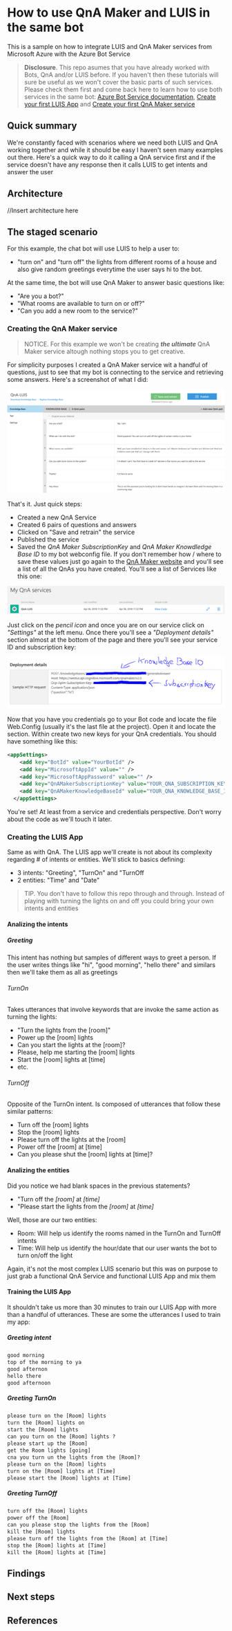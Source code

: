 # How to use QnA Maker and LUIS in the same bot #
This is a sample on how to integrate LUIS and QnA Maker services from Microsoft Azure with the Azure Bot Service

><b>Disclosure</b>. This repo asumes that you have already worked with Bots, QnA and/or LUIS before. If you haven't then these tutorials will sure be useful as we won't cover the basic parts of such services. Please check them first and come back here to learn how to use both services in the same bot: [Azure Bot Service documentation](https://azure.microsoft.com/en-us/services/bot-service/), [Create your first LUIS App](https://docs.microsoft.com/en-us/azure/cognitive-services/luis/luis-get-started-create-app) and [Create your first QnA Maker service](https://qnamaker.ai/Documentation/CreateKb)


## Quick summary ##
We're constantly faced with scenarios where we need both LUIS and QnA working together and while it should be easy I haven't seen many examples out there. Here's a quick way to do it calling a QnA service first and if the service doesn't have any response then it calls LUIS to get intents and answer the user

## Architecture ##
//Insert architecture here

## The staged scenario ##
For this example, the chat bot will use LUIS to help a user to:
- "turn on" and "turn off" the lights from different rooms of a house and also give random greetings everytime the user says hi to the bot.

At the same time, the bot will use QnA Maker to answer basic questions like:
- "Are you a bot?"
- "What rooms are available to turn on or off?"
- "Can you add a new room to the service?"

### Creating the QnA Maker service ###
>NOTICE. For this example we won't be creating <b><i>the ultimate</i></b> QnA Maker service altough nothing stops you to get creative. 

For simplicity purposes I created a QnA Maker service wit a handful of questions, just to see that my bot is connecting to the service and retrieving some answers. Here's a screenshot of what I did:

![Image 1. Notice that my QnA Maker only has 6 pairs of questions and answers](images/QnAMaker.png)

That's it. Just quick steps:
- Created a new QnA Service
- Created 6 pairs of questions and answers
- Clicked on "Save and retrain" the service
- Published the service
- Saved the <i>QnA Maker SubscriptionKey</i> and <i>QnA Maker Knowdledge Base ID</i> to my bot webconfig file. If you don't remember how / where to save these values just go again to the [QnA Maker website](https://qnamaker.ai/Home/MyServices) and you'll see a list of all the QnAs you have created. You'll see a list of Services like this one:

![Image 2. My recently published QnA Maker service](images/QnAMakerServices.png)  

Just click on the <i>pencil icon</i> and once you are on our service click on <i>"Settings"</i> at the left menu. Once there you'll see a <i>"Deployment details"</i> section almost at the bottom of the page and there you'll see your service ID and subscription key:

![Image 3. We have located our QnA Maker subscription key and knowledge base ID](images/QnAMakerKeys.png)

Now that you have you credentials go to your Bot code and locate the file Web.Config (usually it's the last file at the project). Open it and locate the <i><appSettings></i> section. Within create two new keys for your QnA credentials. You should have something like this:

```xml
<appSettings>
    <add key="BotId" value="YourBotId" />
    <add key="MicrosoftAppId" value="" />
    <add key="MicrosoftAppPassword" value="" />
    <add key="QnAMakerSubscriptionKey" value="YOUR_QNA_SUBSCRIPTION_KEY_GOES_HERE" />
    <add key="QnAMakerKnowledgeBaseId" value="YOUR_QNA_KNOWLEDGE_BASE_ID_GOES_HERE" />
  </appSettings>
```
You're set! At least from a service and credentials perspective. Don't worry about the code as we'll touch it later.
### Creating the LUIS App ###
Same as with QnA. The LUIS app we'll create is not about its complexity regarding # of intents or entities. We'll stick to basics defining:
- 3 intents: "Greeting", "TurnOn" and "TurnOff
- 2 entities: "Time" and "Date"

>TIP. You don't have to follow this repo through and through. Instead of playing with turning the lights on and off you could bring your own intents and entities

#### Analizing the intents ####
##### Greeting #####
This intent has nothing but samples of different ways to greet a person. If the user writes things like "hi", "good morning", "hello there" and similars then we'll take them as all as greetings

###### TurnOn #####
 Takes utterances that involve keywords that are invoke the same action as turning the lights:
 - "Turn the lights from the [room]"
 - Power up the [room] lights
 - Can you start the lights at the [room]?
 - Please, help me starting the [room] lights
 - Start the [room] lights at [time]
 - etc.
###### TurnOff #####
Opposite of the TurnOn intent. Is composed of utterances that follow these similar patterns:
- Turn off the [room] lights
- Stop the [room] lights
- Please turn off the lights at the [room]
- Power off the [room] at [time]
- Can you please shut the [room] lights at [time]?

#### Analizing the entities ####
Did you notice we had blank spaces in the previous statements?
- "Turn off the <i>[room]</i> at <i>[time]</i>
- "Please start the lights from the <i>[room]</i> at <i> [time]</i>

Well, those are our two entities:
- Room: Will help us identify the rooms named in the TurnOn and TurnOff intents
- Time: Will help us identify the hour/date that our user wants the bot to turn on/off the light

Again, it's not the most complex LUIS scenario but this was on purpose to just grab a functional QnA Service and functional LUIS App and mix them

#### Training the LUIS App ####
It shouldn't take us more than 30 minutes to train our LUIS App with more than a handful of utterances. These are some the utterances I used to train my app:

##### Greeting intent #####
```console
good morning
top of the morning to ya
good afternon
hello there
good afternoon
```
##### Greeting TurnOn #####
``` console
please turn on the [Room] lights
turn the [Room] lights on
start the [Room] lights
can you turn on the [Room] lights ?
please start up the [Room]
get the Room lights [going]
cna you turn un the lights from the [Room]?
please turn on the [Room] lights
turn on the [Room] lights at [Time]
please start the [Room] lights at [Time] 
```
##### Greeting TurnOff #####
```console
turn off the [Room] lights
power off the [Room]
can you please stop the lights from the [Room]
kill the [Room] lights
please turn off the lights from the [Room] at [Time]
stop the [Room] lights at [Time]
kill the [Room] lights at [Time] 
```

## Findings ##

## Next steps ##

## References ##